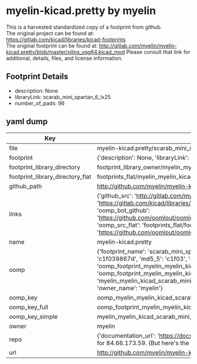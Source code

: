 # myelin-kicad.pretty by myelin  
This is a harvested standardized copy of a footprint from github.  
The original project can be found at:  
https://gitlab.com/kicad/libraries/kicad-footprints  
The original footprint can be found at:
http://gitlab.com/myelin/myelin-kicad.pretty/blob/master/xilinx_vqg64.kicad_mod
Please consult that link for additional, details, files, and license information.  
## Footprint Details
* description: None  
* libraryLink: scarab_mini_spartan_6_lx25  
* number_of_pads: 96  
## yaml dump  
| Key | Value |  
| --- | --- |  
| file | myelin-kicad.pretty/scarab_mini_spartan_6_lx25.kicad_mod |  
| footprint | {'description': None, 'libraryLink': 'scarab_mini_spartan_6_lx25', 'number_of_pads': 96} |  
| footprint_library_directory | footprint_library_owner/myelin_myelin-kicad.pretty |  
| footprint_library_directory_flat | footprints_flat/myelin_myelin_kicad_scarab_mini_spartan_6_lx25/working |  
| github_path | http://github.com/myelin/myelin-kicad.pretty/blob/master/scarab_mini_spartan_6_lx25.kicad_mod |  
| links | {'github_src': 'http://gitlab.com/myelin/myelin-kicad.pretty/blob/master/xilinx_vqg64.kicad_mod', 'github_src_repo': 'https://gitlab.com/kicad/libraries/kicad-footprints', 'oomp_bot': 'footprints/myelin_myelin_kicad_scarab_mini_spartan_6_lx25/working', 'oomp_bot_github': 'https://github.com/oomlout/oomlout_oomp_footprint_bot/tree/main/footprints/myelin_myelin_kicad_scarab_mini_spartan_6_lx25/working', 'oomp_src_flat': 'footprints_flat/footprints_flat/myelin_myelin_kicad_scarab_mini_spartan_6_lx25/working', 'oomp_src_flat_github': 'https://github.com/oomlout/oomlout_oomp_footprint_src/tree/main/footprints_flat/myelin_myelin_kicad_scarab_mini_spartan_6_lx25/working'} |  
| name | myelin-kicad.pretty |  
| oomp | {'footprint_name': 'scarab_mini_spartan_6_lx25', 'library_name': 'myelin_kicad', 'md5': 'c1f039867d65d9cb1c9bc6b92f4219aa', 'md5_10': 'c1f039867d', 'md5_5': 'c1f03', 'md5_6': 'c1f039', 'oomp_key': 'oomp_myelin_myelin_kicad_scarab_mini_spartan_6_lx25', 'oomp_key_extra': 'oomp_footprint_myelin_myelin_kicad_scarab_mini_spartan_6_lx25', 'oomp_key_full': 'oomp_footprint_myelin_myelin_kicad_scarab_mini_spartan_6_lx25_c1f039', 'oomp_key_simple': 'myelin_myelin_kicad_scarab_mini_spartan_6_lx25', 'original_filename': 'myelin-kicad.pretty/scarab_mini_spartan_6_lx25.kicad_mod', 'owner_name': 'myelin'} |  
| oomp_key | oomp_myelin_myelin_kicad_scarab_mini_spartan_6_lx25 |  
| oomp_key_full | oomp_footprint_myelin_myelin_kicad_scarab_mini_spartan_6_lx25 |  
| oomp_key_simple | myelin_myelin_kicad_scarab_mini_spartan_6_lx25 |  
| owner | myelin |  
| repo | {'documentation_url': 'https://docs.github.com/rest/overview/resources-in-the-rest-api#rate-limiting', 'message': "API rate limit exceeded for 84.66.173.59. (But here's the good news: Authenticated requests get a higher rate limit. Check out the documentation for more details.)"} |  
| url | http://github.com/myelin/myelin-kicad.pretty |  


